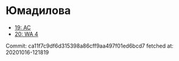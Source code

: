 # Юмадилова
- [19: AC](19.md)
- [20: WA 4](20.md)

Commit: ca11f7c9df6d315398a86cff9aa497f01ed6bcd7
 fetched at: 20201016-121819

